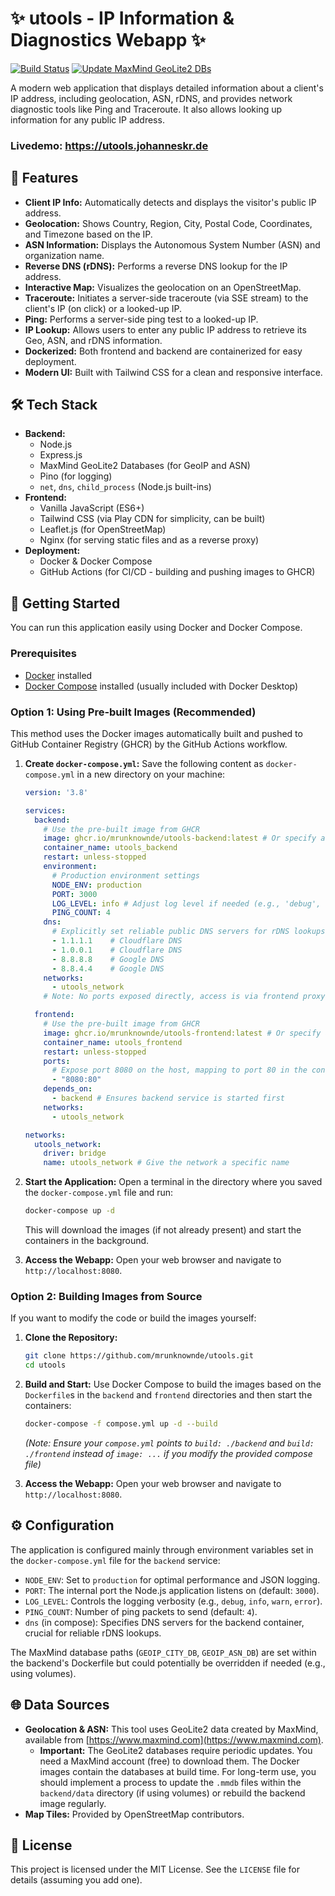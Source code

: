 # ✨ utools - IP Information & Diagnostics Webapp ✨

[![Build Status](https://github.com/mrunknownde/utools/actions/workflows/docker-build-push.yml/badge.svg)](https://github.com/mrunknownde/utools/actions/workflows/docker-build-push.yml)
[![Update MaxMind GeoLite2 DBs](https://github.com/MrUnknownDE/utools/actions/workflows/maxmind-update.yml/badge.svg)](https://github.com/MrUnknownDE/utools/actions/workflows/maxmind-update.yml)



A modern web application that displays detailed information about a client's IP address, including geolocation, ASN, rDNS, and provides network diagnostic tools like Ping and Traceroute. It also allows looking up information for any public IP address.

<!-- Optional: Füge hier einen Screenshot hinzu -->
<!-- ![Screenshot](link/to/your/screenshot.png) -->

### Livedemo: https://utools.johanneskr.de

## 🚀 Features

*   **Client IP Info:** Automatically detects and displays the visitor's public IP address.
*   **Geolocation:** Shows Country, Region, City, Postal Code, Coordinates, and Timezone based on the IP.
*   **ASN Information:** Displays the Autonomous System Number (ASN) and organization name.
*   **Reverse DNS (rDNS):** Performs a reverse DNS lookup for the IP address.
*   **Interactive Map:** Visualizes the geolocation on an OpenStreetMap.
*   **Traceroute:** Initiates a server-side traceroute (via SSE stream) to the client's IP (on click) or a looked-up IP.
*   **Ping:** Performs a server-side ping test to a looked-up IP.
*   **IP Lookup:** Allows users to enter any public IP address to retrieve its Geo, ASN, and rDNS information.
*   **Dockerized:** Both frontend and backend are containerized for easy deployment.
*   **Modern UI:** Built with Tailwind CSS for a clean and responsive interface.

## 🛠️ Tech Stack

*   **Backend:**
    *   Node.js
    *   Express.js
    *   MaxMind GeoLite2 Databases (for GeoIP and ASN)
    *   Pino (for logging)
    *   `net`, `dns`, `child_process` (Node.js built-ins)
*   **Frontend:**
    *   Vanilla JavaScript (ES6+)
    *   Tailwind CSS (via Play CDN for simplicity, can be built)
    *   Leaflet.js (for OpenStreetMap)
    *   Nginx (for serving static files and as a reverse proxy)
*   **Deployment:**
    *   Docker & Docker Compose
    *   GitHub Actions (for CI/CD - building and pushing images to GHCR)

## 🏁 Getting Started

You can run this application easily using Docker and Docker Compose.

### Prerequisites

*   [Docker](https://docs.docker.com/get-docker/) installed
*   [Docker Compose](https://docs.docker.com/compose/install/) installed (usually included with Docker Desktop)

### Option 1: Using Pre-built Images (Recommended)

This method uses the Docker images automatically built and pushed to GitHub Container Registry (GHCR) by the GitHub Actions workflow.

1.  **Create `docker-compose.yml`:**
    Save the following content as `docker-compose.yml` in a new directory on your machine:

    ```yaml
    version: '3.8'

    services:
      backend:
        # Use the pre-built image from GHCR
        image: ghcr.io/mrunknownde/utools-backend:latest # Or specify a specific tag/sha
        container_name: utools_backend
        restart: unless-stopped
        environment:
          # Production environment settings
          NODE_ENV: production
          PORT: 3000
          LOG_LEVEL: info # Adjust log level if needed (e.g., 'debug', 'warn')
          PING_COUNT: 4
        dns:
          # Explicitly set reliable public DNS servers for rDNS lookups inside the container
          - 1.1.1.1    # Cloudflare DNS
          - 1.0.0.1    # Cloudflare DNS
          - 8.8.8.8    # Google DNS
          - 8.8.4.4    # Google DNS
        networks:
          - utools_network
        # Note: No ports exposed directly, access is via frontend proxy

      frontend:
        # Use the pre-built image from GHCR
        image: ghcr.io/mrunknownde/utools-frontend:latest # Or specify a specific tag/sha
        container_name: utools_frontend
        restart: unless-stopped
        ports:
          # Expose port 8080 on the host, mapping to port 80 in the container (Nginx)
          - "8080:80"
        depends_on:
          - backend # Ensures backend service is started first
        networks:
          - utools_network

    networks:
      utools_network:
        driver: bridge
        name: utools_network # Give the network a specific name
    ```

2.  **Start the Application:**
    Open a terminal in the directory where you saved the `docker-compose.yml` file and run:
    ```bash
    docker-compose up -d
    ```
    This will download the images (if not already present) and start the containers in the background.

3.  **Access the Webapp:**
    Open your web browser and navigate to `http://localhost:8080`.

### Option 2: Building Images from Source

If you want to modify the code or build the images yourself:

1.  **Clone the Repository:**
    ```bash
    git clone https://github.com/mrunknownde/utools.git
    cd utools
    ```
2.  **Build and Start:**
    Use Docker Compose to build the images based on the `Dockerfile`s in the `backend` and `frontend` directories and then start the containers:
    ```bash
    docker-compose -f compose.yml up -d --build
    ```
    *(Note: Ensure your `compose.yml` points to `build: ./backend` and `build: ./frontend` instead of `image: ...` if you modify the provided compose file)*

3.  **Access the Webapp:**
    Open your web browser and navigate to `http://localhost:8080`.

## ⚙️ Configuration

The application is configured mainly through environment variables set in the `docker-compose.yml` file for the `backend` service:

*   `NODE_ENV`: Set to `production` for optimal performance and JSON logging.
*   `PORT`: The internal port the Node.js application listens on (default: `3000`).
*   `LOG_LEVEL`: Controls the logging verbosity (e.g., `debug`, `info`, `warn`, `error`).
*   `PING_COUNT`: Number of ping packets to send (default: `4`).
*   `dns` (in compose): Specifies DNS servers for the backend container, crucial for reliable rDNS lookups.

The MaxMind database paths (`GEOIP_CITY_DB`, `GEOIP_ASN_DB`) are set within the backend's Dockerfile but could potentially be overridden if needed (e.g., using volumes).

## 🌐 Data Sources

*   **Geolocation & ASN:** This tool uses GeoLite2 data created by MaxMind, available from [https://www.maxmind.com](https://www.maxmind.com).
    *   **Important:** The GeoLite2 databases require periodic updates. You need a MaxMind account (free) to download them. The Docker images contain the databases at build time. For long-term use, you should implement a process to update the `.mmdb` files within the `backend/data` directory (if using volumes) or rebuild the backend image regularly.
*   **Map Tiles:** Provided by OpenStreetMap contributors.

## 📜 License

This project is licensed under the MIT License. See the `LICENSE` file for details (assuming you add one).
